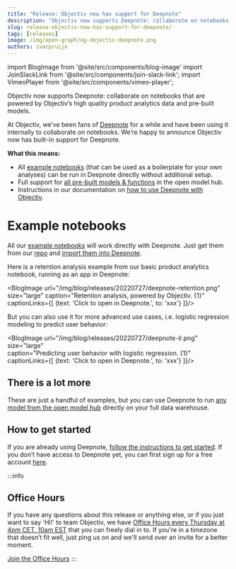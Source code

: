 ```yaml
---
title: "Release: Objectiv now has support for Deepnote"
description: "Objectiv now supports Deepnote: collaborate on notebooks that are powered by Objectiv’s high quality product analytics data and pre-built models."
slug: release-objectiv-now-has-support-for-deepnote/
tags: [releases]
image: /img/open-graph/og-objectiv-deepnote.png
authors: ivarpruijn
---
```


<head>
  <meta property="og:title" content="Release: Objectiv now has support for Deepnote" />
</head>

import BlogImage from '@site/src/components/blog-image'
import JoinSlackLink from '@site/src/components/join-slack-link';
import VimeoPlayer from '@site/src/components/vimeo-player';

[office-hours]: https://calendly.com/objectiv_io/objectiv-office-hours

<intro>

Objectiv now supports Deepnote: collaborate on notebooks that are powered by Objectiv’s high quality product analytics data and pre-built models. 

</intro>

<!--truncate-->

At Objectiv, we’ve been fans of [Deepnote](https://deepnote.com/) for a while and have been using it internally to collaborate on notebooks. We’re happy to announce Objectiv now has built-in support for Deepnote.

**What this means:**
* All [example notebooks](https://objectiv.io/docs/modeling/example-notebooks/) (that can be used as a boilerplate for your own analyses) can be run in Deepnote directly without additional setup.
* Full support for [all pre-built models & functions](https://objectiv.io/docs/modeling/open-model-hub/) in the open model hub.
* Instructions in our documentation on [how to use Deepnote with Objectiv](https://objectiv.io/docs/modeling/open-model-hub/models/).


# Example notebooks
All our [example notebooks](https://objectiv.io/docs/modeling/example-notebooks/) will work directly with Deepnote. Just get them from our [repo](https://github.com/objectiv/objectiv-analytics) and [import them into Deepnote](https://docs.deepnote.com/importing-and-exporing/importing-data-to-deepnote#:~:text=Uploading%20an%20existing%20notebook%20to,these%20files%20into%20the%20filesystem.).

Here is a retention analysis example from our basic product analytics notebook, running as an app in Deepnote:


<BlogImage url="/img/blog/releases/20220727/deepnote-retention.png" 
  size="large" 
  caption="Retention analysis, powered by Objectiv. {1}"
  captionLinks={[
    {text: 'Click to open in Deepnote.', to: 'xxx'}
  ]}/>

But you can also use it for more advanced use cases, i.e. logistic regression modeling to predict user behavior:

<BlogImage url="/img/blog/releases/20220727/deepnote-lr.png" 
  size="large"  
  caption="Predicting user behavior with logistic regression. {1}"
  captionLinks={[
    {text: 'Click to open in Deepnote.', to: 'xxx'}
     ]}/>

## There is a lot more
These are just a handful of examples, but you can use Deepnote to run [any model from the open model hub](https://objectiv.io/docs/modeling/open-model-hub/models/) directly on your full data warehouse. 

## How to get started
If you are already using Deepnote, [follow the instructions to get started](https://objectiv.io/docs/modeling/get-started-in-your-notebook/#google-colab--hex--deepnote). If you don’t have access to Deepnote yet, you can first sign up for a free account [here](https://deepnote.com/sign-up).

:::info
## Office Hours
If you have any questions about this release or anything else, or if you just want to say 'Hi!' to team 
Objectiv, we have [Office Hours every Thursday at 4pm CET, 10am EST][office-hours] that you 
can freely dial in to. If you're in a timezone that doesn’t fit well, just ping us 
on <JoinSlackLink linkText="Slack" /> and we'll send over an invite for a better moment.

[Join the Office Hours][office-hours]
:::